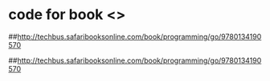 # code for book <<The Go Programming Language>>

##http://techbus.safaribooksonline.com/book/programming/go/9780134190570

##http://techbus.safaribooksonline.com/book/programming/go/9780134190570




